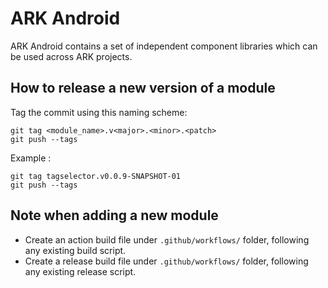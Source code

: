 # **ARK Android**

ARK Android contains a set of independent component libraries which can be used across ARK projects.

## How to release a new version of a module

Tag the commit using this naming scheme:
```
git tag <module_name>.v<major>.<minor>.<patch>
git push --tags

```

Example :
```
git tag tagselector.v0.0.9-SNAPSHOT-01
git push --tags

```


## Note when adding a new module

- Create an action build file under `.github/workflows/` folder, following any existing build script.
- Create a release build file under `.github/workflows/` folder, following any existing release script.

